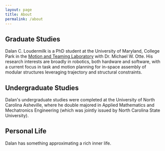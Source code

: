 ```yaml
---
layout: page
title: About
permalink: /about
---
```


## Graduate Studies

Dalan C. Loudermilk is a PhD student at the University of Maryland, College Park in the [Motion and Teaming Laboratory](http:\\www.ottelab.com) with Dr. Michael W. Otte.  His research interests are broadly in robotics, both hardware and software, with a current focus in task and motion planning for in-space assembly of modular structures leveraging trajectory and structural constraints.

## Undergraduate Studies

Dalan's undergraduate studies were completed at the University of North Carolina Asheville, where he double majored in Applied Mathematics and Mechatronics Engineering (which was jointly issued by North Carolina State University).

## Personal Life

Dalan has something approximating a rich inner life.